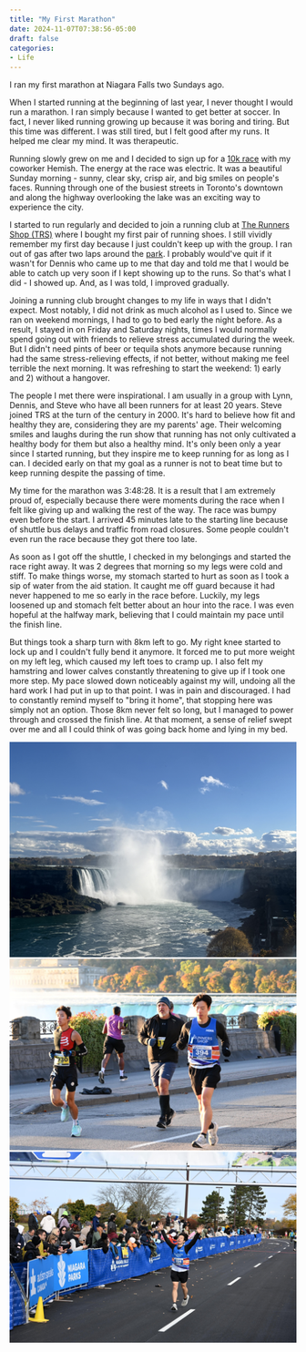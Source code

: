 ```yaml
---
title: "My First Marathon"
date: 2024-11-07T07:38:56-05:00
draft: false
categories:
- Life
---
```


I ran my first marathon at Niagara Falls two Sundays ago.

When I started running at the beginning of last year, I never thought I would run a marathon. I ran simply because I wanted to get better at soccer. In fact, I never liked running growing up because it was boring and tiring. But this time was different. I was still tired, but I felt good after my runs. It helped me clear my mind. It was therapeutic.

Running slowly grew on me and I decided to sign up for a [10k race](https://raceroster.com/events/2023/62866/2023-sporting-life-10k) with my coworker Hemish. The energy at the race was electric. It was a beautiful Sunday morning - sunny, clear sky, crisp air, and big smiles on people's faces. Running through one of the busiest streets in Toronto's downtown and along the highway overlooking the lake was an exciting way to experience the city.

I started to run regularly and decided to join a running club at [The Runners Shop (TRS)](https://www.therunnersshop.com/collections/run-club) where I bought my first pair of running shoes. I still vividly remember my first day because I just couldn't keep up with the group. I ran out of gas after two laps around the [park](https://maps.app.goo.gl/jXfs2rY4HNaLXJLo9). I probably would've quit if it wasn't for Dennis who came up to me that day and told me that I would be able to catch up very soon if I kept showing up to the runs. So that's what I did - I showed up. And, as I was told, I improved gradually.

Joining a running club brought changes to my life in ways that I didn't expect. Most notably, I did not drink as much alcohol as I used to. Since we ran on weekend mornings, I had to go to bed early the night before. As a result, I stayed in on Friday and Saturday nights, times I would normally spend going out with friends to relieve stress accumulated during the week. But I didn't need pints of beer or tequila shots anymore because running had the same stress-relieving effects, if not better, without making me feel terrible the next morning. It was refreshing to start the weekend: 1) early and 2) without a hangover.

The people I met there were inspirational. I am usually in a group with Lynn, Dennis, and Steve who have all been runners for at least 20 years. Steve joined TRS at the turn of the century in 2000. It's hard to believe how fit and healthy they are, considering they are my parents' age. Their welcoming smiles and laughs during the run show that running has not only cultivated a healthy body for them but also a healthy mind. It's only been only a year since I started running, but they inspire me to keep running for as long as I can. I decided early on that my goal as a runner is not to beat time but to keep running despite the passing of time.

My time for the marathon was 3:48:28. It is a result that I am extremely proud of, especially because there were moments during the race when I felt like giving up and walking the rest of the way. The race was bumpy even before the start. I arrived 45 minutes late to the starting line because of shuttle bus delays and traffic from road closures. Some people couldn't even run the race because they got there too late.

As soon as I got off the shuttle, I checked in my belongings and started the race right away. It was 2 degrees that morning so my legs were cold and stiff. To make things worse, my stomach started to hurt as soon as I took a sip of water from the aid station. It caught me off guard because it had never happened to me so early in the race before. Luckily, my legs loosened up and stomach felt better about an hour into the race. I was even hopeful at the halfway mark, believing that I could maintain my pace until the finish line.

But things took a sharp turn with 8km left to go. My right knee started to lock up and I couldn't fully bend it anymore. It forced me to put more weight on my left leg, which caused my left toes to cramp up. I also felt my hamstring and lower calves constantly threatening to give up if I took one more step. My pace slowed down noticeably against my will, undoing all the hard work I had put in up to that point. I was in pain and discouraged. I had to constantly remind myself to "bring it home", that stopping here was simply not an option. Those 8km never felt so long, but I managed to power through and crossed the finish line. At that moment, a sense of relief swept over me and all I could think of was going back home and lying in my bed.

![niagara1](images/niagara-1.jpg)
![niagara2](images/niagara-2.jpg)
![niagara3](images/niagara-3.jpg)